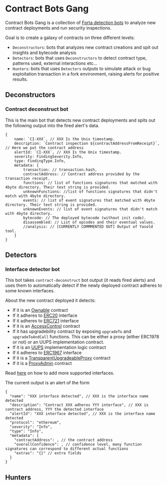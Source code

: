 # Contract Bots Gang

Contract Bots Gang is a collection of [Forta detection bots](https://docs.forta.network/en/latest/quickstart/) to analyze new contract deployments and run security inspections.

Goal is to create a galaxy of contracts on three different levels:
- `Deconstructors`: bots that analyzes new contract creations and spit out insights and bytecode analysis
- `Detectors`: bots that uses `Deconstructors` to detect contract type, patterns used, external interactions etc...
- `Hunters`: bots that uses `Detectors` outputs to simulate attack or bug exploitation transaction in a fork environment, raising alerts for positive results.

## Deconstructors

### Contract deconstruct bot

This is the main bot that detects new contract deployments and spits out the following output into the fired alert's data.

```
{
    name: `CI-XXX`, // XXX Is the Unix timestamp.
    description: `Contract inspection ${contractAddressFromReceipt}`, // Here we put the contract address
    alertId: `CI-XXX`, // XXX Is the Unix timestamp.
    severity: FindingSeverity.Info,
    type: FindingType.Info,
    metadata: {
        transaction: // transaction.hash,
        contractAddress: // Contract address provided by the transaction receipt.
        functions: // list of functions signatures that matched with 4byte directory. Their text string is provided.
        unknownFunctions: //list of functions signatures that didn't match with 4byte directory.
        events: // list of event signatures that matched with 4byte directory. Their text string is provided.
        unknownEvents: // list of event signatures that didn't match with 4byte directory.
        bytecode: // The deployed bytecode (without init code).
        disassembled: // List of opcodes and their eventual values.
        //analysis: // [CURRENTLY COMMMENTED OUT] Output of Yasold tool.
    }
}
```

## Detectors

### Interface detector bot

This bot takes `contract-deconstruct` bot output (it reads fired alerts) and uses them to automatically detect if the newly deployed contract adheres to some known interfaces.

About the new contract deployed it detects:

- If it is an [Ownable](https://github.com/OpenZeppelin/openzeppelin-contracts/blob/master/contracts/access/Ownable.sol) contract
- If it adheres to [ERC20](https://eips.ethereum.org/EIPS/eip-20) interface
- If it adheres to [ERC721](https://eips.ethereum.org/EIPS/eip-721) interface
- If it is an [AccessControl](https://github.com/OpenZeppelin/openzeppelin-contracts/blob/master/contracts/access/AccessControl.sol) contract
- If it has upgradebility contract by exposing `upgradeTo` and `upgradeToAndCall` functions. This can be either a proxy (either ERC1978 or not) or an UUPS implementation contract. 
- If it is an [UUPS](https://github.com/OpenZeppelin/openzeppelin-contracts/blob/master/contracts/proxy/utils/UUPSUpgradeable.sol) implementation logic contract
- If it adheres to [ERC1967](https://eips.ethereum.org/EIPS/eip-1967) interface
- If it is a [TransparentUpgradeableProxy](https://github.com/OpenZeppelin/openzeppelin-contracts/blob/master/contracts/proxy/transparent/TransparentUpgradeableProxy.sol) contract 
- If it is a [ProxyAdmin](https://github.com/OpenZeppelin/openzeppelin-contracts/blob/master/contracts/proxy/transparent/ProxyAdmin.sol) contract

Read [here](./interface-detector/README.md#how-to-support-more-interfaces) on how to add more supported interfaces.

The current output is an alert of the form

```
{
  "name": "XXX interface detected", // XXX is the interface name detected
  "description": "Contract XXX adheres YYY interface", // XXX is contract address, YYY the detected interface
  "alertId": "XXX interface detected", // XXX is the interface name detected
  "protocol": "ethereum",
  "severity": "Info",
  "type": "Info",
  "metadata": {
    "contractAddress": , // the contract address
    "overallConfidence": , // confidence level, many function signatures can correspond to different actual functions
    "extras": "{}" // extra fields
  }
}
```

## Hunters